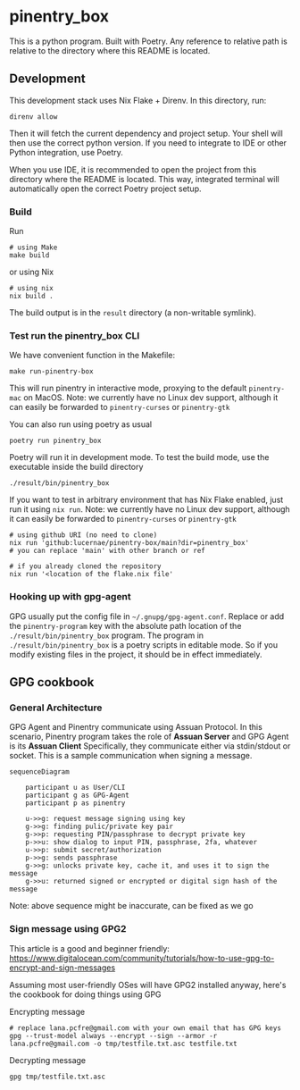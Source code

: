 # pinentry_box

This is a python program.
Built with Poetry.
Any reference to relative path is relative to the directory where this README is located.

## Development

This development stack uses Nix Flake + Direnv.
In this directory, run:

```shell
direnv allow
```

Then it will fetch the current dependency and project setup.
Your shell will then use the correct python version.
If you need to integrate to IDE or other Python integration, use Poetry.

When you use IDE, it is recommended to open the project from this directory where the README is located.
This way, integrated terminal will automatically open the correct Poetry project setup.

### Build

Run

```shell
# using Make
make build
```

or using Nix

```shell
# using nix
nix build .
```

The build output is in the `result` directory (a non-writable symlink).

### Test run the pinentry_box CLI

We have convenient function in the Makefile:

```shell
make run-pinentry-box
```

This will run pinentry in interactive mode, proxying to the default `pinentry-mac` on MacOS.
Note: we currently have no Linux dev support, although it can easily be forwarded to `pinentry-curses` or `pinentry-gtk`

You can also run using poetry as usual

```shell
poetry run pinentry_box
```

Poetry will run it in development mode. To test the build mode, use the executable inside the build directory

```shell
./result/bin/pinentry_box
```

If you want to test in arbitrary environment that has Nix Flake enabled, just run it using `nix run`.
Note: we currently have no Linux dev support, although it can easily be forwarded to `pinentry-curses` or `pinentry-gtk`

```shell
# using github URI (no need to clone)
nix run 'github:lucernae/pinentry-box/main?dir=pinentry_box'
# you can replace 'main' with other branch or ref
```

```shell
# if you already cloned the repository
nix run '<location of the flake.nix file'
```

### Hooking up with gpg-agent

GPG usually put the config file in `~/.gnupg/gpg-agent.conf`.
Replace or add the `pinentry-program` key with the absolute path location of the `./result/bin/pinentry_box` program.
The program in `./result/bin/pinentry_box` is a poetry scripts in editable mode.
So if you modify existing files in the project, it should be in effect immediately.

## GPG cookbook

### General Architecture

GPG Agent and Pinentry communicate using Assuan Protocol.
In this scenario, Pinentry program takes the role of **Assuan Server** and GPG Agent is its **Assuan Client**
Specifically, they communicate either via stdin/stdout or socket.
This is a sample communication when signing a message.

```mermaid
sequenceDiagram

    participant u as User/CLI
    participant g as GPG-Agent
    participant p as pinentry

    u->>g: request message signing using key
    g->>g: finding pulic/private key pair
    g->>p: requesting PIN/passphrase to decrypt private key
    p->>u: show dialog to input PIN, passphrase, 2fa, whatever
    u->>p: submit secret/authorization
    p->>g: sends passphrase
    g->>g: unlocks private key, cache it, and uses it to sign the message
    g->>u: returned signed or encrypted or digital sign hash of the message
```

Note: above sequence might be inaccurate, can be fixed as we go

### Sign message using GPG2

This article is a good and beginner friendly: https://www.digitalocean.com/community/tutorials/how-to-use-gpg-to-encrypt-and-sign-messages

Assuming most user-friendly OSes will have GPG2 installed anyway, here's the cookbook for doing things using GPG

Encrypting message

```shell
# replace lana.pcfre@gmail.com with your own email that has GPG keys
gpg --trust-model always --encrypt --sign --armor -r lana.pcfre@gmail.com -o tmp/testfile.txt.asc testfile.txt
```

Decrypting message

```shell
gpg tmp/testfile.txt.asc
```
